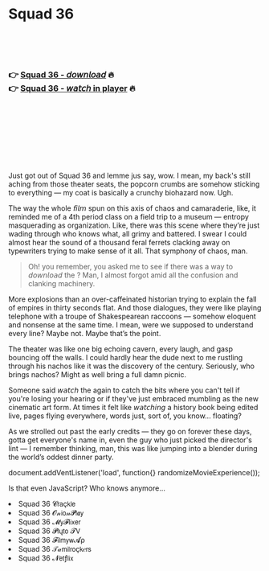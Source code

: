 <h1>Squad 36</h1>

<br><br><br>

<h3>👉 <a href="https://Joels-derscottbackners1972.github.io/vdnlkrscwb/">Squad 36 - 𝘥𝘰𝘸𝘯𝘭𝘰𝘢𝘥</a> 🔥<br>
👉 <a href="https://Joels-derscottbackners1972.github.io/vdnlkrscwb/">Squad 36 - 𝘸𝘢𝘵𝘤𝘩 in player</a> 🔥
</h3>



<br><br><br><br><br><br><br>


Just got out of Squad 36 and lemme jus say, wow. I mean, my back's still aching from those theater seats, the popcorn crumbs are somehow sticking to everything — my coat is basically a crunchy biohazard now. Ugh.

The way the whole 𝘧𝘪𝘭𝘮 spun on this axis of chaos and camaraderie, like, it reminded me of a 4th period class on a field trip to a museum — entropy masquerading as organization. Like, there was this scene where they’re just wading through who knows what, all grimy and battered. I swear I could almost hear the sound of a thousand feral ferrets clacking away on typewriters trying to make sense of it all. That symphony of chaos, man.

> Oh! you remember, you asked me to see if there was a way to 𝘥𝘰𝘸𝘯𝘭𝘰𝘢𝘥 the  ? Man, I almost forgot amid all the confusion and clanking machinery.

More explosions than an over-caffeinated historian trying to explain the fall of empires in thirty seconds flat. And those dialogues, they were like playing telephone with a troupe of Shakespearean raccoons — somehow eloquent and nonsense at the same time. I mean, were we supposed to understand every line? Maybe not. Maybe that’s the point. 

The theater was like one big echoing cavern, every laugh, and gasp bouncing off the walls. I could hardly hear the dude next to me rustling through his nachos like it was the discovery of the century. Seriously, who brings nachos? Might as well bring a full damn picnic.

Someone said 𝘸𝘢𝘵𝘤𝘩 the   again to catch the bits where you can't tell if you're losing your hearing or if they've just embraced mumbling as the new cinematic art form. At times it felt like 𝘸𝘢𝘵𝘤𝘩𝘪𝘯𝘨 a history book being edited live, pages flying everywhere, words just, sort of, you know... floating?

As we strolled out past the early credits — they go on forever these days, gotta get everyone's name in, even the guy who just picked the director's lint — I remember thinking, man, this was like jumping into a blender during the world’s oddest dinner party.

document.addVentListener('load', function{} randomizeMovieExperience()); 

Is that even JavaScript? Who knows anymore...

<li>Squad 36 𝓒𝗋𝖺ç𝗄𝗅𝖾</li>
<li>Squad 36 𝓞𝓃𝗂𝗈𝓃𝓟𝗅𝖆𝗒</li>
<li>Squad 36 𝓜𝗒𝓕𝗅𝗂𝗑𝖾𝗋</li>
<li>Squad 36 𝓟𝗅ų𝗍𝗈 𝓣𝖵</li>
<li>Squad 36 𝓕𝗂𝗅𝗆𝗒𝗐𝓐ρ</li>
<li>Squad 36 𝒯𝒶𝗆𝗂𝗅𝗋𝗈ç𝗄𝑒𝗋𝗌</li>
<li>Squad 36 𝓝𝖾𝗍ƒ𝗅𝗂𝗑</li>
